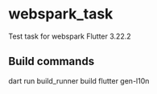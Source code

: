 # webspark_task

Test task for webspark
Flutter 3.22.2

## Build commands

dart run build_runner build
flutter gen-l10n 

